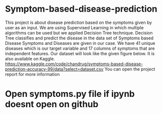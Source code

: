 # Symptom-based-disease-prediction
This project is about disease prediction based on the symptoms given by user as an input. We
are using Supervised Learning in which multiple algorithms can be used but we applied Decision
Tree technique. Decision Tree classifies and predict the disease in the data set of Symptoms
based Disease Symptoms and Diseases are given in our case. We have 41 unique diseases which
is our target variable and 17 columns of symptoms that are independent features. Our dataset
will look like the given figure below. It is also available on Kaggle.
https://www.kaggle.com/code/chandrug/symptoms-based-disease-prediction-accuracy-99/data?select=dataset.csv
You can open the project report for more information
# Open symptoms.py file if ipynb doesnt open on github

